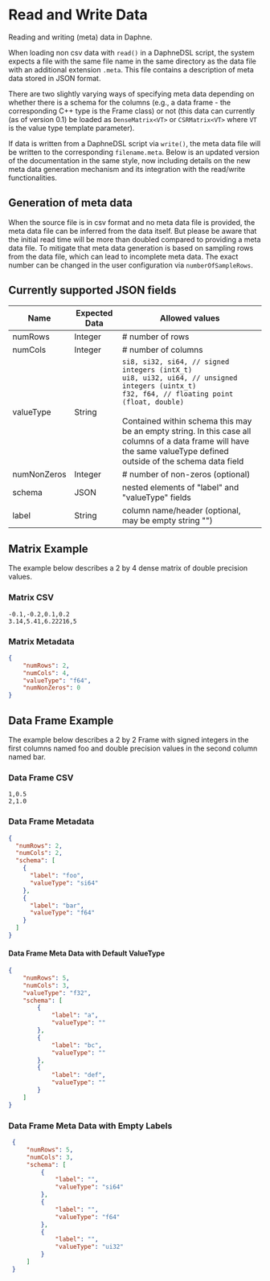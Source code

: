 <!--
Copyright 2023 The DAPHNE Consortium

Licensed under the Apache License, Version 2.0 (the "License");
you may not use this file except in compliance with the License.
You may obtain a copy of the License at

    http://www.apache.org/licenses/LICENSE-2.0

Unless required by applicable law or agreed to in writing, software
distributed under the License is distributed on an "AS IS" BASIS,
WITHOUT WARRANTIES OR CONDITIONS OF ANY KIND, either express or implied.
See the License for the specific language governing permissions and
limitations under the License.
-->

# Read and Write Data

Reading and writing (meta) data in Daphne.

When loading non csv data with ``read()`` in a DaphneDSL script, the system expects a file with the same file name in the same
directory as the data file with an additional extension ``.meta``. This file contains a description of meta data stored
in JSON format. 

There are two slightly varying ways of specifying meta data depending on whether there is a schema for the columns (e.g.,
a data frame - the corresponding C++ type is the Frame class) or not (this data can currently (as of version 0.1) be
loaded as `DenseMatrix<VT>` or `CSRMatrix<VT>` where `VT` is the value type template parameter).

If data is written from a DaphneDSL script via ``write()``, the meta data file will be written to the corresponding ``filename.meta``.
Below is an updated version of the documentation in the same style, now including details on the new meta data generation mechanism and its integration with the read/write functionalities.

## Generation of meta data

When the source file is in csv format and no meta data file is provided, the meta data file can be inferred from the data itself.
But please be aware that the initial read time will be more than doubled compared to providing a meta data file.
To mitigate that meta data generation is based on sampling rows from the data file, which can lead to incomplete meta data.
The exact number can be changed in the user configuration via `numberOfSampleRows`.

## Currently supported JSON fields

| Name        | Expected Data | Allowed values                                                                                                                                                                                                                                                                                                                               |
|-------------|---------------|----------------------------------------------------------------------------------------------------------------------------------------------------------------------------------------------------------------------------------------------------------------------------------------------------------------------------------------------|
| numRows     | Integer       | # number of rows                                                                                                                                                                                                                                                                                                                             |
| numCols     | Integer       | # number of columns                                                                                                                                                                                                                                                                                                                          |
| valueType   | String        | ``si8, si32, si64, // signed integers (intX_t)``<br />``ui8, ui32, ui64, // unsigned integers (uintx_t)``<br />``f32, f64, // floating point (float, double)``<br /><br/>Contained within schema this may be an empty string. In this case all columns of a data frame will have the same valueType defined outside of the schema data field |
| numNonZeros | Integer       | # number of non-zeros (optional)                                                                                                                                                                                                                                                                                                             |
| schema      | JSON          | nested elements of "label" and "valueType" fields                                                                                                                                                                                                                                                                                            |
| label       | String        | column name/header (optional, may be empty string "")                                                                                                                                                                                                                                                                                        |

## Matrix Example

The example below describes a 2 by 4 dense matrix of double precision values.

### Matrix CSV

```text
-0.1,-0.2,0.1,0.2
3.14,5.41,6.22216,5
```

### Matrix Metadata

```json
{
    "numRows": 2,
    "numCols": 4,
    "valueType": "f64",
    "numNonZeros": 0
}
```

## Data Frame Example

The example below describes a 2 by 2 Frame with signed integers in the first columns named foo and double precision 
values in the second column named bar.

### Data Frame CSV

```text
1,0.5
2,1.0
```

### Data Frame Metadata

```json
{
  "numRows": 2,
  "numCols": 2,
  "schema": [
    {
      "label": "foo",
      "valueType": "si64"
    },
    {
      "label": "bar",
      "valueType": "f64"
    }
  ]
}
```

#### Data Frame Meta Data with Default ValueType

```json
{
    "numRows": 5,
    "numCols": 3,
    "valueType": "f32",
    "schema": [
        {
            "label": "a",
            "valueType": ""
        },
        {
            "label": "bc",
            "valueType": ""
        },
        {
            "label": "def",
            "valueType": ""
        }
    ]    
}
```

### Data Frame Meta Data with Empty Labels

```json
 {
     "numRows": 5,
     "numCols": 3,
     "schema": [
         {
             "label": "",
             "valueType": "si64"
         },
         {
             "label": "",
             "valueType": "f64"
         },
         {
             "label": "",
             "valueType": "ui32"
         }
     ]
 }
```
